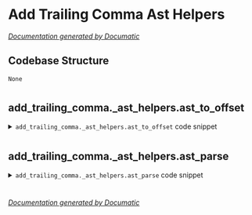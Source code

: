 # Add Trailing Comma Ast Helpers

[_Documentation generated by Documatic_](https://www.documatic.com)

<!---Documatic-section-Codebase Structure-start--->
## Codebase Structure

<!---Documatic-block-system_architecture-start--->
```mermaid
None
```
<!---Documatic-block-system_architecture-end--->

# #
<!---Documatic-section-Codebase Structure-end--->

<!---Documatic-section-add_trailing_comma._ast_helpers.ast_to_offset-start--->
## add_trailing_comma._ast_helpers.ast_to_offset

<!---Documatic-section-ast_to_offset-start--->
<!---Documatic-block-add_trailing_comma._ast_helpers.ast_to_offset-start--->
<details>
	<summary><code>add_trailing_comma._ast_helpers.ast_to_offset</code> code snippet</summary>

```python
def ast_to_offset(node: ast.AST) -> Offset:
    candidates = [node]
    while candidates:
        candidate = candidates.pop()
        if hasattr(candidate, 'lineno'):
            return Offset(candidate.lineno, candidate.col_offset)
        elif hasattr(candidate, '_fields'):
            for field in reversed(candidate._fields):
                candidates.append(getattr(candidate, field))
    else:
        raise AssertionError(node)
```
</details>
<!---Documatic-block-add_trailing_comma._ast_helpers.ast_to_offset-end--->
<!---Documatic-section-ast_to_offset-end--->

# #
<!---Documatic-section-add_trailing_comma._ast_helpers.ast_to_offset-end--->

<!---Documatic-section-add_trailing_comma._ast_helpers.ast_parse-start--->
## add_trailing_comma._ast_helpers.ast_parse

<!---Documatic-section-ast_parse-start--->
<!---Documatic-block-add_trailing_comma._ast_helpers.ast_parse-start--->
<details>
	<summary><code>add_trailing_comma._ast_helpers.ast_parse</code> code snippet</summary>

```python
def ast_parse(contents_text: str) -> ast.Module:
    with warnings.catch_warnings():
        warnings.simplefilter('ignore')
        return ast.parse(contents_text.encode())
```
</details>
<!---Documatic-block-add_trailing_comma._ast_helpers.ast_parse-end--->
<!---Documatic-section-ast_parse-end--->

# #
<!---Documatic-section-add_trailing_comma._ast_helpers.ast_parse-end--->

[_Documentation generated by Documatic_](https://www.documatic.com)